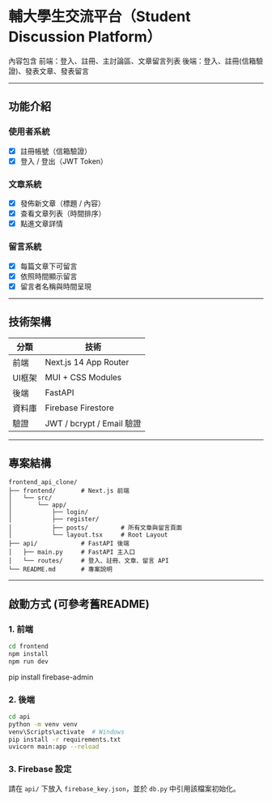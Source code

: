 # 輔大學生交流平台（Student Discussion Platform）

內容包含
前端：登入、註冊、主討論區、文章留言列表
後端：登入、註冊(信箱驗證)、發表文章、發表留言

---

## 功能介紹

### 使用者系統
- [x] 註冊帳號（信箱驗證）
- [x] 登入 / 登出（JWT Token）

### 文章系統
- [x] 發佈新文章（標題 / 內容）
- [x] 查看文章列表（時間排序）
- [x] 點進文章詳情

### 留言系統
- [x] 每篇文章下可留言
- [x] 依照時間顯示留言
- [x] 留言者名稱與時間呈現

---

## 技術架構

| 分類   | 技術                      |
|--------|---------------------------|
| 前端   | Next.js 14 App Router     |
| UI框架 | MUI + CSS Modules         |
| 後端   | FastAPI                   |
| 資料庫 | Firebase Firestore        |
| 驗證   | JWT / bcrypt / Email 驗證 |

---

## 專案結構

```
frontend_api_clone/
├── frontend/       # Next.js 前端
│   └── src/
│       └── app/
│           ├── login/
│           ├── register/
│           ├── posts/         # 所有文章與留言頁面
│           └── layout.tsx     # Root Layout
├── api/            # FastAPI 後端
│   ├── main.py     # FastAPI 主入口
│   └── routes/     # 登入、註冊、文章、留言 API
└── README.md       # 專案說明
```

---

## 啟動方式 (可參考舊README)

### 1. 前端
```bash
cd frontend
npm install
npm run dev
```
pip install firebase-admin
### 2. 後端
```bash
cd api
python -m venv venv
venv\Scripts\activate  # Windows
pip install -r requirements.txt
uvicorn main:app --reload
```

### 3. Firebase 設定
請在 `api/` 下放入 `firebase_key.json`，並於 `db.py` 中引用該檔案初始化。



